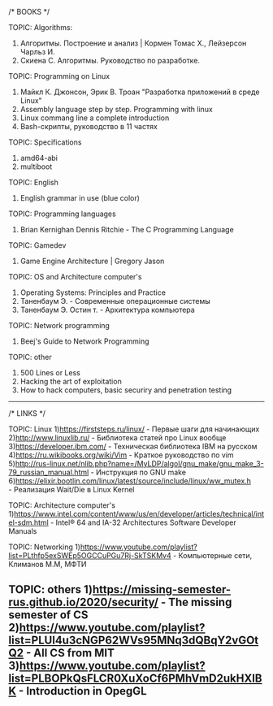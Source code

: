 /* BOOKS */

TOPIC: Algorithms:
1) Алгоритмы. Построение и анализ | Кормен Томас Х., Лейзерсон Чарльз И.
2) Скиена С. Алгоритмы. Руководство по разработке.

TOPIC: Programming on Linux
1) Майкл К. Джонсон, Эрик В. Троан "Разработка приложений в среде Linux"
2) Assembly language step by step. Programming with linux
3) Linux commang line a complete introduction
4) Bash-скрипты, руководство в 11 частях

TOPIC: Specifications
1) amd64-abi
2) multiboot

TOPIC: English
1) English grammar in use (blue color)

TOPIC: Programming languages
1) Brian Kernighan Dennis Ritchie - The C Programming Language

TOPIC: Gamedev
1) Game Engine Architecture | Gregory Jason

TOPIC: OS and Architecture computer's
1) Operating Systems: Principles and Practice
2) Таненбаум Э. - Современные операционные системы 
3) Таненбаум Э. Остин т. - Архитектура компьютера

TOPIC: Network programming
1) Beej's Guide to Network Programming

TOPIC: other
1) 500 Lines or Less
2) Hacking the art of exploitation
3) How to hack computers, basic securiry and penetration testing
---------------------------------------------------------------------------------------

/* LINKS */

TOPIC: Linux
1)https://firststeps.ru/linux/  	- Первые шаги для начинающих
2)http://www.linuxlib.ru/	     	- Библиотека статей про Linux вообще
3)https://developer.ibm.com/    	- Техническая библиотека IBM на русском
4)https://ru.wikibooks.org/wiki/Vim	- Краткое руководство по vim
5)http://rus-linux.net/nlib.php?name=/MyLDP/algol/gnu_make/gnu_make_3-79_russian_manual.html
					- Инструкция по GNU make 
6)https://elixir.bootlin.com/linux/latest/source/include/linux/ww_mutex.h	
					- Реализация Wait/Die в Linux Kernel

TOPIC: Architecture computer's
1)https://www.intel.com/content/www/us/en/developer/articles/technical/intel-sdm.html
					- Intel® 64 and IA-32 Architectures Software Developer Manuals

TOPIC: Networking
1)https://www.youtube.com/playlist?list=PLthfp5exSWEp5OGCCuPGu7Rj-SkTSKMv4
					- Компьютерные сети, Климанов М.М, МФТИ

TOPIC: others
1)https://missing-semester-rus.github.io/2020/security/ 
					- The missing semester of CS
2)https://www.youtube.com/playlist?list=PLUl4u3cNGP62WVs95MNq3dQBqY2vGOtQ2
					- All CS from MIT
3)https://www.youtube.com/playlist?list=PLBOPkQsFLCR0XuXoCf6PMhVmD2ukHXIBK
					- Introduction in OpegGL
---------------------------------------------------------------------------------------